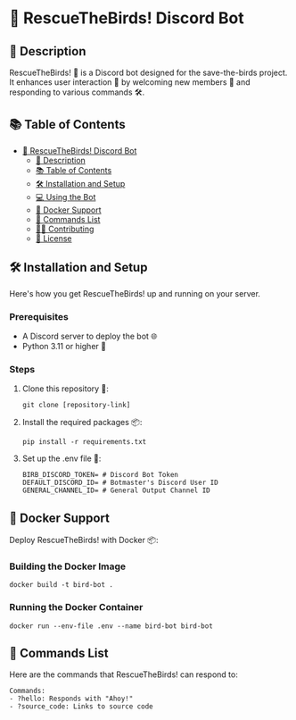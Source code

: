 
# 🦜 RescueTheBirds! Discord Bot

## 📝 Description
RescueTheBirds! 🚀 is a Discord bot designed for the save-the-birds project. It enhances user interaction 🤖 by welcoming new members 👋 and responding to various commands 🛠️.

## 📚 Table of Contents
- [🦜 RescueTheBirds! Discord Bot](#-rescuethebirds-discord-bot)
  - [📝 Description](#-description)
  - [📚 Table of Contents](#-table-of-contents)
  - [🛠️ Installation and Setup](#%EF%B8%8F-installation-and-setup)
  - [💻 Using the Bot](#-using-the-bot)
  - [🐳 Docker Support](#-docker-support)
  - [🤖 Commands List](#-commands-list)
  - [🙋‍♂️ Contributing](#%EF%B8%8F-contributing)
  - [📄 License](#-license)

## 🛠️ Installation and Setup
Here's how you get RescueTheBirds! up and running on your server.

### Prerequisites
- A Discord server to deploy the bot 🌐
- Python 3.11 or higher 🐍

### Steps
1. Clone this repository 🔄:
   ```
   git clone [repository-link]
   ```
2. Install the required packages 📦:
   ```
   pip install -r requirements.txt
   ```
3. Set up the .env file 🔐:
   ```
   BIRB_DISCORD_TOKEN= # Discord Bot Token
   DEFAULT_DISCORD_ID= # Botmaster's Discord User ID
   GENERAL_CHANNEL_ID= # General Output Channel ID
   ```

## 🐳 Docker Support
Deploy RescueTheBirds! with Docker 📦:

### Building the Docker Image
```
docker build -t bird-bot .
```

### Running the Docker Container
```
docker run --env-file .env --name bird-bot bird-bot
```

## 🤖 Commands List
Here are the commands that RescueTheBirds! can respond to:

```
Commands:
- ?hello: Responds with "Ahoy!"
- ?source_code: Links to source code
```


